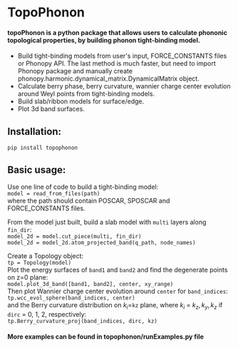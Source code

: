 # TopoPhonon
#### topoPhonon is a python package that allows users to calculate phononic topological properties, by building phonon tight-binding model.
* Build tight-binding models from user's input, FORCE_CONSTANTS files or Phonopy API. The last method is much faster, but need to import Phonopy package and manually create phonopy.harmonic.dynamical_matrix.DynamicalMatrix object.  
* Calculate berry phase, berry curvature, wannier charge center evolution around Weyl points from tight-binding models.  
* Build slab/ribbon models for surface/edge.  
* Plot 3d band surfaces.   

## Installation:

`pip install topophonon` 

## Basic usage:  

Use one line of code to build a tight-binding model:  
`model = read_from_files(path)`  
where the path should contain POSCAR, SPOSCAR and FORCE_CONSTANTS files.   

From the model just built, build a slab model with `multi` layers along `fin_dir`:     
`model_2d = model.cut_piece(multi, fin_dir)`  
`model_2d = model_2d.atom_projected_band(q_path, node_names)`  

Create a Topology object:  
`tp = Topology(model)`  
Plot the energy surfaces of `band1` and `band2` and find the degenerate points on z=0 plane:  
`model.plot_3d_band([band1, band2], center, xy_range)`  
Then plot Wannier charge center evolution around `center` for `band_indices`:  
`tp.wcc_evol_sphere(band_indices, center)`  
and the Berry curvature distribution on $k_i$=`kz` plane, where $k_i$ = $k_z, k_y, k_z$ if `dirc` = 0, 1, 2, respectively:  
`tp.Berry_curvature_proj(band_indices, dirc, kz)`  


#### More examples can be found in topophonon/runExamples.py file
